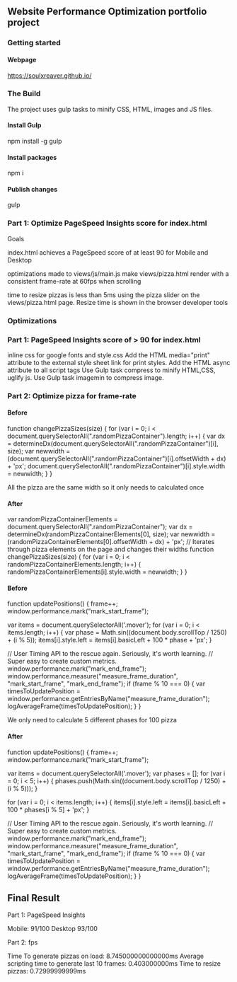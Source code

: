 ## Website Performance Optimization portfolio project

### Getting started

#### Webpage

https://soulxreaver.github.io/

### The Build

The project uses gulp tasks to minify CSS, HTML, images and JS files.

#### Install Gulp
npm install -g gulp

#### Install packages
npm i

#### Publish changes
gulp


### Part 1: Optimize PageSpeed Insights score for index.html

Goals

index.html achieves a PageSpeed score of at least 90 for Mobile and Desktop

optimizations made to views/js/main.js make views/pizza.html render with a consistent frame-rate at 60fps when scrolling

time to resize pizzas is less than 5ms using the pizza slider on the views/pizza.html page. Resize time is shown in the browser developer tools



### Optimizations
### Part 1: PageSpeed Insights score of > 90 for index.html

inline css for google fonts and style.css
Add the HTML media="print" attribute to the external style sheet link for print styles.
Add the HTML async attribute to all script tags
Use Gulp task compress to minify HTML,CSS, uglify js.
Use Gulp task imagemin to compress image.

### Part 2: Optimize pizza for frame-rate

#### Before

function changePizzaSizes(size) {
    for (var i = 0; i < document.querySelectorAll(".randomPizzaContainer").length; i++) {
      var dx = determineDx(document.querySelectorAll(".randomPizzaContainer")[i], size);
      var newwidth = (document.querySelectorAll(".randomPizzaContainer")[i].offsetWidth + dx) + 'px';
      document.querySelectorAll(".randomPizzaContainer")[i].style.width = newwidth;
    }
  }

All the pizza are the same width so it only needs to calculated once
#### After

  var randomPizzaContainerElements = document.querySelectorAll(".randomPizzaContainer");
  var dx = determineDx(randomPizzaContainerElements[0], size);
  var newwidth = (randomPizzaContainerElements[0].offsetWidth + dx) + 'px';
  // Iterates through pizza elements on the page and changes their widths
  function changePizzaSizes(size) {
    for (var i = 0; i < randomPizzaContainerElements.length; i++) {
      randomPizzaContainerElements[i].style.width = newwidth;
    }
  }

#### Before
function updatePositions() {
  frame++;
  window.performance.mark("mark_start_frame");

  var items = document.querySelectorAll('.mover');
  for (var i = 0; i < items.length; i++) {
    var phase = Math.sin((document.body.scrollTop / 1250) + (i % 5));
    items[i].style.left = items[i].basicLeft + 100 * phase + 'px';
  }

  // User Timing API to the rescue again. Seriously, it's worth learning.
  // Super easy to create custom metrics.
  window.performance.mark("mark_end_frame");
  window.performance.measure("measure_frame_duration", "mark_start_frame", "mark_end_frame");
  if (frame % 10 === 0) {
    var timesToUpdatePosition = window.performance.getEntriesByName("measure_frame_duration");
    logAverageFrame(timesToUpdatePosition);
  }
}

We only need to calculate 5 different phases for 100 pizza
#### After

function updatePositions() {
  frame++;
  window.performance.mark("mark_start_frame");

  var items = document.querySelectorAll('.mover');
  var phases = [];
  for (var i = 0; i < 5; i++) {
    phases.push(Math.sin((document.body.scrollTop / 1250) + (i % 5))); 
  }
  
  for (var i = 0; i < items.length; i++) {
    items[i].style.left = items[i].basicLeft + 100 * phases[i % 5] + 'px';
  }

  // User Timing API to the rescue again. Seriously, it's worth learning.
  // Super easy to create custom metrics.
  window.performance.mark("mark_end_frame");
  window.performance.measure("measure_frame_duration", "mark_start_frame", "mark_end_frame");
  if (frame % 10 === 0) {
    var timesToUpdatePosition = window.performance.getEntriesByName("measure_frame_duration");
    logAverageFrame(timesToUpdatePosition);
  }
}

## Final Result

Part 1: PageSpeed Insights 

Mobile: 91/100 Desktop 93/100

Part 2: fps

Time To generate pizzas on load: 8.745000000000000ms
Average scripting time to generate last 10 frames: 0.403000000ms
Time to resize pizzas: 0.72999999999ms
